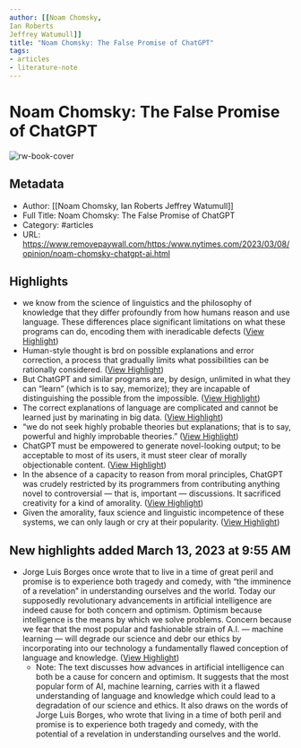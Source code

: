 ```yaml
---
author: [[Noam Chomsky,
Ian Roberts
Jeffrey Watumull]]
title: "Noam Chomsky: The False Promise of ChatGPT"
tags: 
- articles
- literature-note
---
```

# Noam Chomsky: The False Promise of ChatGPT

![rw-book-cover](https://static01.nyt.com/images/2023/03/08/opinion/08Chomsky-Promo/08Chomsky-Promo-facebookJumbo.png)

## Metadata
- Author: [[Noam Chomsky,
Ian Roberts
Jeffrey Watumull]]
- Full Title: Noam Chomsky: The False Promise of ChatGPT
- Category: #articles
- URL: https://www.removepaywall.com/https:/www.nytimes.com/2023/03/08/opinion/noam-chomsky-chatgpt-ai.html

## Highlights
- we know from the science of linguistics and the philosophy of knowledge that they differ profoundly from how humans reason and use language. These differences place significant limitations on what these programs can do, encoding them with ineradicable defects ([View Highlight](https://read.readwise.io/read/01gv6sdtn5e2eqhq1x0b8s9171))
- Human-style thought is brd on possible explanations and error correction, a process that gradually limits what possibilities can be rationally considered. ([View Highlight](https://read.readwise.io/read/01gv6skdetmt1rmbtc62p61z3n))
- But ChatGPT and similar programs are, by design, unlimited in what they can “learn” (which is to say, memorize); they are incapable of distinguishing the possible from the impossible. ([View Highlight](https://read.readwise.io/read/01gv6t0b9s491p5qc2kqn1n2sx))
- The correct explanations of language are complicated and cannot be learned just by marinating in big data. ([View Highlight](https://read.readwise.io/read/01gv6t2xjw98rdmewmgfjds7ff))
- “we do not seek highly probable theories but explanations; that is to say, powerful and highly improbable theories.” ([View Highlight](https://read.readwise.io/read/01gv6t48gg5m2knkvx3vkezx2s))
- ChatGPT must be empowered to generate novel-looking output; to be acceptable to most of its users, it must steer clear of morally objectionable content. ([View Highlight](https://read.readwise.io/read/01gv6t63ktk8gvh9rmx3k1hc8y))
- In the absence of a capacity to reason from moral principles, ChatGPT was crudely restricted by its programmers from contributing anything novel to controversial — that is, important — discussions. It sacrificed creativity for a kind of amorality. ([View Highlight](https://read.readwise.io/read/01gv6tpqsrbttdkbx4mxndnp73))
- Given the amorality, faux science and linguistic incompetence of these systems, we can only laugh or cry at their popularity. ([View Highlight](https://read.readwise.io/read/01gv6tt49xch8a1db2h6akhmp9))
## New highlights added March 13, 2023 at 9:55 AM
- Jorge Luis Borges once wrote that to live in a time of great peril and promise is to experience both tragedy and comedy, with “the imminence of a revelation” in understanding ourselves and the world. Today our supposedly revolutionary advancements in artificial intelligence are indeed cause for both concern and optimism. Optimism because intelligence is the means by which we solve problems. Concern because we fear that the most popular and fashionable strain of A.I. — machine learning — will degrade our science and debr our ethics by incorporating into our technology a fundamentally flawed conception of language and knowledge. ([View Highlight](https://read.readwise.io/read/01gvd2p6n7qrwhdgr4a0xz9pnf))
    - Note: The text discusses how advances in artificial intelligence can both be a cause for concern and optimism. It suggests that the most popular form of AI, machine learning, carries with it a flawed understanding of language and knowledge which could lead to a degradation of our science and ethics. It also draws on the words of Jorge Luis Borges, who wrote that living in a time of both peril and promise is to experience both tragedy and comedy, with the potential of a revelation in understanding ourselves and the world.
